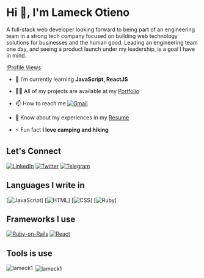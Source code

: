 # Hi 👋, I'm Lameck Otieno

A full-stack web developer looking forward to being part of an engineering team in a strong tech company focused on building web technology solutions for businesses and the human good. Leading an engineering team one day, and seeing a product launch under my leadership, is a goal I have in mind.

[!Profile Views](https://komarev.com/ghpvc/?username=lameck1&label=Profile%20views&color=0e75b6&style=flat/)

- 🌱 I’m currently learning **JavaScript, ReactJS**

- 👨‍💻 All of my projects are available at my [Portfolio](https://lameck.me/)

- 📫 How to reach me [![Gmail](https://img.shields.io/badge/Gmail-D14836?style=for-the-badge&logo=gmail&logoColor=white)](mailto:lameck72@gmail.com)

- 📄 Know about my experiences in my [Resume](https://docs.google.com/document/d/12vFBf-oG_LPhrabnS54gKCWVPXr_ko7jEWyLiOMVZA8/edit?usp=sharing)

- ⚡ Fun fact **I love camping and hiking**

## Let's Connect

[![LinkedIn](https://img.shields.io/badge/linkedin-%230077B5.svg?style=for-the-badge&logo=linkedin&logoColor=white)](https://www.linkedin.com/in/lameck-otieno/)
[![Twitter](https://img.shields.io/badge/<handle>-%231DA1F2.svg?style=for-the-badge&logo=Twitter&logoColor=white)](https://twitter.com/lameck721)
[![Telegram](https://img.shields.io/badge/Telegram-2CA5E0?style=for-the-badge&logo=telegram&logoColor=white)](https://t.me/lameck3)

## Languages I write in

[![JavaScript](https://img.shields.io/badge/Telegram-2CA5E0?style=for-the-badge&logo=telegram&logoColor=white)]
[![HTML](https://img.shields.io/badge/Telegram-2CA5E0?style=for-the-badge&logo=telegram&logoColor=white)]
[![CSS](https://img.shields.io/badge/Telegram-2CA5E0?style=for-the-badge&logo=telegram&logoColor=white)]
[![Ruby](https://img.shields.io/badge/Telegram-2CA5E0?style=for-the-badge&logo=telegram&logoColor=white)]
## Frameworks I use

[![Ruby-on-Rails](https://img.shields.io/badge/Telegram-2CA5E0?style=for-the-badge&logo=telegram&logoColor=white)](https://t.me/lameck3)
[![React](https://img.shields.io/badge/Telegram-2CA5E0?style=for-the-badge&logo=telegram&logoColor=white)](https://t.me/lameck3)

## Tools is use



<p><img align="left" src="https://github-readme-stats.vercel.app/api/top-langs?username=lameck1&show_icons=true&locale=en&layout=compact" alt="lameck1" /></p>

<p>&nbsp;<img align="center" src="https://github-readme-stats.vercel.app/api?username=lameck1&show_icons=true&locale=en" alt="lameck1" /></p>
